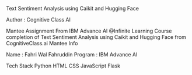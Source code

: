 Text Sentiment Analysis using Caikit and Hugging Face

Author : Cognitive Class AI

Mantee Assignment From IBM Advance AI @Infinite Learning Course completion of Text Sentiment Analysis using Caikit and Hugging Face from CognitiveClass.ai
Mantee Info

Name : Fahri Wal Fahruddin 
Program : IBM Advance AI

Tech Stack
Python
HTML
CSS
JavaScript
Flask
